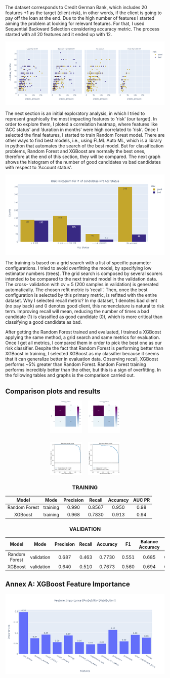 The dataset corresponds to Credit German Bank, which includes 20 features +1 as the target (client
risk), in other words, if the client is going to pay off the loan at the end. Due to the high number
of features I started aiming the problem at looking for relevant features. For that, I used Sequential
Backward Selection considering accuracy metric. The process started with all 20 features and it
ended up with 12.

<p align="center">
    <img src="analysis/images/4D_plot_analysis.png" width="900" />
</p> 

The next section is an initial exploratory analysis, in which I tried to represent graphically the most
impacting features to ’risk’ (our target). In order to explore them, I ploted a correlation heatmap,
where features like ’ACC status’ and ’duration in months’ were high correlated to ’risk’. Once I
selected the final features, I started to train Random Forest model. There are other ways to find best
models, i.e., using FLML Auto ML, which is a library in python that automates the search of the
best model. But for classification problems, Random Forest and XGBoost are normally the best
ones, therefore at the end of this section, they will be compared. The next graph shows the histogram of the number of good candidates vs bad candidates with respect to 'Account status'.

<p align="center">
    <img src="analysis/images/analysis_acc_status.png" width="700" />
</p> 

The training is based on a grid search with a list of specific parameter configurations. I tried to avoid
overfitting the model, by specifying low estimator numbers (trees). The grid search is composed by
several scorers intended to be compared to the next trained model in the validation data. The cross-
validation with cv = 5 (200 samples in validation) is generated automatically. The chosen refit
metric is ’recall’. Then, once the best configuration is selected by this primary metric, is refitted
with the entire dataset. Why I selected recall metric? In my dataset, 1 denotes bad client (no pay
back) and 0 denotes good client, this nomenclature is natural to risk term. Improving recall will mean, reducing
the number of times a bad candidate (1) is classified as good candidate (0), which is more critical
than classifying a good candidate as bad.

After getting the Random Forest trained and evaluated, I trained a XGBoost applying the same
method, a grid search and same metrics for evaluation. Once I get all metrics, I compared them in
order to pick the best one as our risk classifier. Despite the fact that Random Forest is performing
better than XGBoost in training, I selected XGBoost as my classifier because it seems that it can generalize
better in evaluation data. Observing recall, XGBoost performs ~5% greater than Random Forest.
Random Forest training performs incredibly better than the other, but this is a sign of overfitting. In the following tables and graphs is the comparison carried out.

## Comparison plots and results

<style>
  .image-container {
    display: flex;
    justify-content: center;
    align-items: center;
    margin-bottom: 30px;
  }
  .image-container img {
    width: 20%;
    margin: 0 10px;
  }
</style>

<div class="image-container">
  <img src="analysis/images/cm_rf.png" />
  <img src="analysis/images/cm_xgb.png" />
</div>

<style>
  .image-container2 {
    display: flex;
    justify-content: center;
    align-items: center;
    margin-bottom: 30px;
  }
  .image-container2 img {
    width: 20%;
    margin: 0 10px;
  }
</style>
<div class="image-container2">
  <img src="analysis/images/pr_curve_rf.png" />
  <img src="analysis/images/pr_curve_xgb.png" />
</div>


<style>
  table {
    margin-left: auto;
    margin-right: auto;
  }
</style>
<h3 style="text-align: center;">TRAINING</h2>

| Model | Mode | Precision | Recall | Accuracy | AUC PR |
| :---:         |     :---:      |          :---: |     :---:      |     :---:      |     :---:      |
| Random Forest   | training     | 0.990    | 0.8567    |0.950    | 0.98    |
| XGBoost     | training       | 0.968      | 0.7830  | 0.913      |0.94  |

<h3 style="text-align: center;">VALIDATION</h2>

| Model | Mode | Precision | Recall | Accuracy | F1 | Balance Accuracy | ROC AUC |
| :---:         |     :---:      |          :---: |     :---:      |     :---:      |     :---:      |    :---:      |    :---:      |
| Random Forest   | validation     | 0.687   | 0.463    |0.7730    | 0.551    | 0.685   | 0.685   |
| XGBoost     | validation       | 0.640      | 0.510  | 0.7673      |0.560  |0.694 | 0.694|




## Annex A: XGBoost Feature Importance

<p align="center">
    <img src="analysis/images/feature_importance_xgb.png" width="700" />
</p> 

